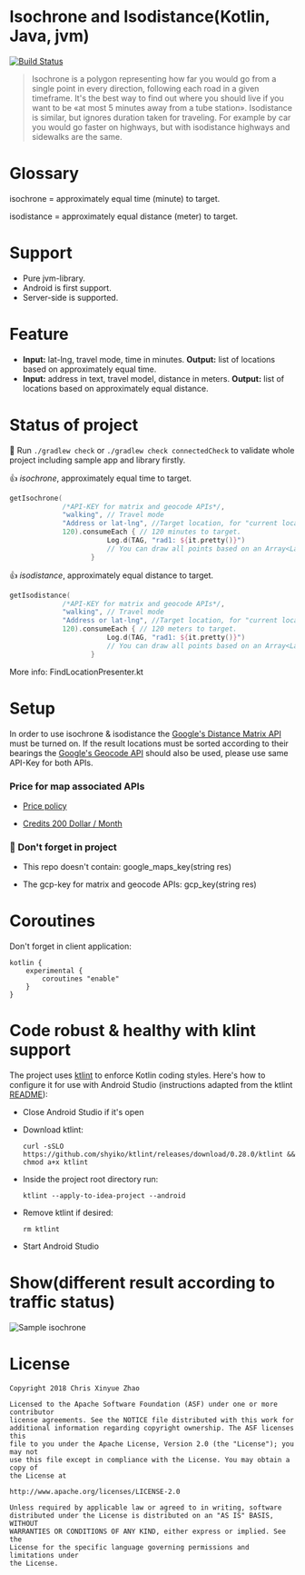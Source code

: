 Isochrone and Isodistance(Kotlin, Java, jvm)
============================================

[![Build Status](https://travis-ci.com/XinyueZ/isochrone-isodistance.svg?token=pe7v7WLzsrqGjiNTXRMy&branch=master)](https://travis-ci.com/XinyueZ/isochrone-isodistance)

> Isochrone is a polygon representing how far you would go from a single point in every direction, following each road in a given timeframe. It's the best way to find out where you should live if you want to be «at most 5 minutes away from a tube station». Isodistance is similar, but ignores duration taken for traveling. For example by car you would go faster on highways, but with isodistance highways and sidewalks are the same.

# Glossary

isochrone = approximately equal time (minute) to target.

isodistance = approximately equal distance (meter) to target.

# Support

- Pure jvm-library.
- Android is first support.
- Server-side is supported.

# Feature

- **Input:** lat-lng, travel mode, time in minutes. **Output:** list of locations based on approximately equal time.
- **Input:** address in text, travel model, distance in meters. **Output:** list of locations based on approximately equal distance.

# Status of project

👷 Run `./gradlew check`  or  `./gradlew check connectedCheck` to validate whole project including sample app and library firstly.

👍 *isochrone*, approximately equal time to target.

``` kotlin
getIsochrone(
             /*API-KEY for matrix and geocode APIs*/, 
             "walking", // Travel mode 
             "Address or lat-lng", //Target location, for "current location" is a good use-case. 
             120).consumeEach { // 120 minutes to target.
                        Log.d(TAG, "rad1: ${it.pretty()}")
                        // You can draw all points based on an Array<LatLng> .
                    }
```


👍 *isodistance*, approximately equal distance to target.

``` kotlin
getIsodistance(
             /*API-KEY for matrix and geocode APIs*/,
             "walking", // Travel mode
             "Address or lat-lng", //Target location, for "current location" is a good use-case.
             120).consumeEach { // 120 meters to target.
                        Log.d(TAG, "rad1: ${it.pretty()}")
                        // You can draw all points based on an Array<LatLng> .
                    }
```


More info: FindLocationPresenter.kt

# Setup

In order to use isochrone & isodistance the [Google's Distance Matrix API](https://developers.google.com/maps/documentation/distance-matrix/start) must be turned on. If the result locations must be sorted according to their bearings the [Google's Geocode API](https://developers.google.com/maps/documentation/geocoding/start) should also be used, please use same API-Key for both APIs.

### Price for map associated APIs

- [Price policy](https://developers.google.com/maps/billing/understanding-cost-of-use)

- [Credits 200 Dollar / Month](https://cloud.google.com/maps-platform/pricing/sheet/?__utmx=-&__utmz=102347093.1534326730.1.1.utmcsr%3D%28direct%29%7Cutmccn%3D%28direct%29%7Cutmcmd%3D%28none%29&_ga=2.34177445.52834081.1534326545-1060443736.1534254902&__utmv=-&__utmk=196880428&__utma=102347093.1060443736.1534254902.1534326730.1534326730.1&__utmb=102347093.0.10.1534326730&__utmc=102347093)

### 🛑 Don't forget in project

- This repo doesn't contain: google_maps_key(string res)

- The gcp-key for matrix and geocode APIs: gcp_key(string res)


# Coroutines

Don't forget in client application:

```
kotlin {
    experimental {
        coroutines "enable"
    }
}
```

# Code robust & healthy with klint support
 
The project uses [ktlint](https://ktlint.github.io/) to enforce Kotlin coding styles.
Here's how to configure it for use with Android Studio (instructions adapted
from the ktlint [README](https://github.com/shyiko/ktlint/blob/master/README.md)):

- Close Android Studio if it's open

- Download ktlint:

  `curl -sSLO https://github.com/shyiko/ktlint/releases/download/0.28.0/ktlint && chmod a+x ktlint`

- Inside the project root directory run:

  `ktlint --apply-to-idea-project --android`

- Remove ktlint if desired:

  `rm ktlint`

- Start Android Studio

# Show(different result according to traffic status)

![Sample isochrone](./medium/sample.gif)

# License

```
Copyright 2018 Chris Xinyue Zhao

Licensed to the Apache Software Foundation (ASF) under one or more contributor
license agreements. See the NOTICE file distributed with this work for
additional information regarding copyright ownership. The ASF licenses this
file to you under the Apache License, Version 2.0 (the "License"); you may not
use this file except in compliance with the License. You may obtain a copy of
the License at

http://www.apache.org/licenses/LICENSE-2.0

Unless required by applicable law or agreed to in writing, software
distributed under the License is distributed on an "AS IS" BASIS, WITHOUT
WARRANTIES OR CONDITIONS OF ANY KIND, either express or implied. See the
License for the specific language governing permissions and limitations under
the License.
```
